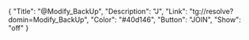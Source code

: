 {
"Title": "@Modify_BackUp",
"Description": "J",
"Link": "tg://resolve?domin=Modify_BackUp",
"Color": "#40d146",
"Button": "JOIN",
"Show": "off"
}
